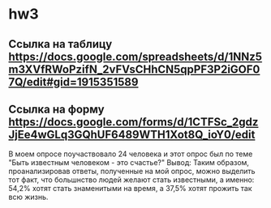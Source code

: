# hw3
## Ссылка на таблицу https://docs.google.com/spreadsheets/d/1NNz5m3XVfRWoPzifN_2vFVsCHhCN5qpPF3P2iGOF07Q/edit#gid=1915351589
## Ссылка на форму https://docs.google.com/forms/d/1CTFSc_2gdzJjEe4wGLq3GQhUF6489WTH1Xot8Q_ioY0/edit

В моем опросе поучаствовало 24 человека и этот опрос был по теме "Быть известным человеком - это счастье?"
Вывод: Таким образом, проанализировав ответы, полученные на мой опрос, можно выделить тот факт, что большнство людей желают стать известными, а именно: 54,2% хотят стать знаменитыми на время, а 37,5% хотят прожить так всю жизнь.

